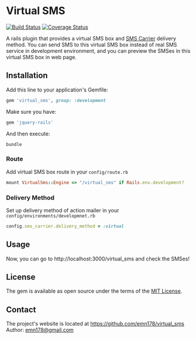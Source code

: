 # Virtual SMS

[![Build Status](https://api.travis-ci.org/emn178/virtual_sms.png)](https://travis-ci.org/emn178/virtual_sms)
[![Coverage Status](https://coveralls.io/repos/emn178/virtual_sms/badge.svg?branch=master)](https://coveralls.io/r/emn178/virtual_sms?branch=master)

A rails plugin that provides a virtual SMS box and [SMS Carrier](https://github.com/emn178/sms_carrier) delivery method. You can send SMS to this virtual SMS box instead of real SMS service in development environment, and you can preview the SMSes in this virtual SMS box in web page.

## Installation

Add this line to your application's Gemfile:

```ruby
gem 'virtual_sms', group: :development
```
Make sure you have:
```ruby
gem 'jquery-rails'
```

And then execute:

    bundle

### Route
Add virtual SMS box route in your `config/route.rb`
```Ruby
mount VirtualSms::Engine => "/virtual_sms" if Rails.env.development?
```

### Delivery Method
Set up delivery method of action mailer in your `config/environments/developmnet.rb`
```Ruby
config.sms_carrier.delivery_method = :virtual
```

## Usage
Now, you can go to http://localhost:3000/virtual_sms and check the SMSes!

## License

The gem is available as open source under the terms of the [MIT License](http://opensource.org/licenses/MIT).

## Contact
The project's website is located at https://github.com/emn178/virtual_sms  
Author: emn178@gmail.com
